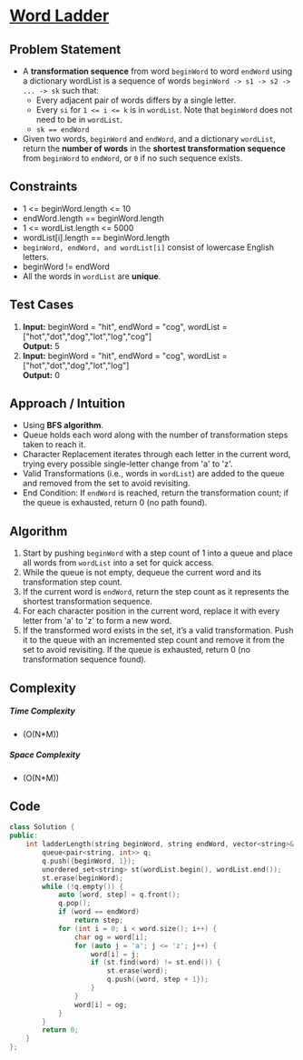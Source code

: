 # [Word Ladder](https://leetcode.com/problems/word-ladder/)

## Problem Statement
- A **transformation sequence** from word `beginWord` to word `endWord` using a dictionary wordList is a sequence of words `beginWord -> s1 -> s2 -> ... -> sk` such that:
    - Every adjacent pair of words differs by a single letter.
    - Every `si` for `1 <= i <= k` is in `wordList`. Note that `beginWord` does not need to be in `wordList`.
    - `sk == endWord`  
- Given two words, `beginWord` and `endWord`, and a dictionary `wordList`, return the **number of words** in the **shortest transformation sequence** from `beginWord` to `endWord`, or `0` if no such sequence exists.


## Constraints
- 1 <= beginWord.length <= 10
- endWord.length == beginWord.length
- 1 <= wordList.length <= 5000
- wordList[i].length == beginWord.length
- `beginWord, endWord, and wordList[i]` consist of lowercase English letters.
- beginWord != endWord
- All the words in `wordList` are **unique**.


## Test Cases
1. **Input:** beginWord = "hit", endWord = "cog", wordList = ["hot","dot","dog","lot","log","cog"] <br>
**Output:** 5
2. **Input:** beginWord = "hit", endWord = "cog", wordList = ["hot","dot","dog","lot","log"]<br>
**Output:** 0



## Approach / Intuition 
- Using **BFS algorithm**.
- Queue holds each word along with the number of transformation steps taken to reach it.
- Character Replacement iterates through each letter in the current word, trying every possible single-letter change from 'a' to 'z'.
- Valid Transformations (i.e., words in `wordList`) are added to the queue and removed from the set to avoid revisiting.
- End Condition: If `endWord` is reached, return the transformation count; if the queue is exhausted, return 0 (no path found).



## Algorithm 
1. Start by pushing `beginWord` with a step count of 1 into a queue and place all words from `wordList` into a set for quick access.
2. While the queue is not empty, dequeue the current word and its transformation step count.
3. If the current word is `endWord`, return the step count as it represents the shortest transformation sequence.
4. For each character position in the current word, replace it with every letter from 'a' to 'z' to form a new word.
5. If the transformed word exists in the set, it’s a valid transformation. Push it to the queue with an incremented step count and remove it from the set to avoid revisiting. If the queue is exhausted, return 0 (no transformation sequence found).

## Complexity
##### Time Complexity
- \(O(N*M)\)
##### Space Complexity
- \(O(N*M)\)

## Code
```cpp
class Solution {
public:
    int ladderLength(string beginWord, string endWord, vector<string>& wordList) {
        queue<pair<string, int>> q;
        q.push({beginWord, 1});
        unordered_set<string> st(wordList.begin(), wordList.end());
        st.erase(beginWord);
        while (!q.empty()) {
            auto [word, step] = q.front();
            q.pop();
            if (word == endWord)
                return step;
            for (int i = 0; i < word.size(); i++) {
                char og = word[i];
                for (auto j = 'a'; j <= 'z'; j++) {
                    word[i] = j;
                    if (st.find(word) != st.end()) {
                        st.erase(word);
                        q.push({word, step + 1});
                    }
                }
                word[i] = og;
            }
        }
        return 0;
    }
};
```     